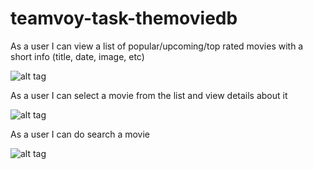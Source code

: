 # teamvoy-task-themoviedb
As a user I can view a list of popular/upcoming/top rated movies with a short info (title, date, image, etc)

![alt tag](https://github.com/vitnam/teamvoy-task-themoviedb/blob/master/app/screenshot_1.png)

As a user I can select a movie from the list and view details about it

![alt tag](https://github.com/vitnam/teamvoy-task-themoviedb/blob/master/app/screenshot_2.png)

As a user I can do search a movie

![alt tag](https://github.com/vitnam/teamvoy-task-themoviedb/blob/master/app/screenshot_3.png)
